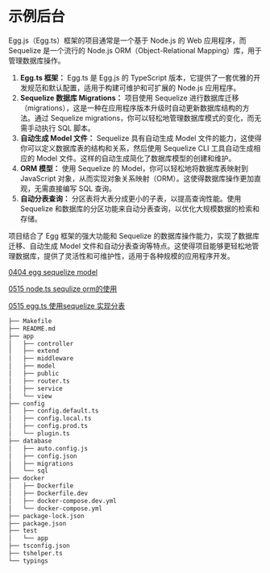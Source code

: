 # 示例后台

Egg.js（Egg.ts）框架的项目通常是一个基于 Node.js 的 Web 应用程序，而 Sequelize 是一个流行的 Node.js ORM（Object-Relational Mapping）库，用于管理数据库操作。

1. **Egg.ts 框架：** Egg.ts 是 Egg.js 的 TypeScript 版本，它提供了一套优雅的开发规范和默认配置，适用于构建可维护和可扩展的 Node.js 应用程序。
2. **Sequelize 数据库 Migrations：** 项目使用 Sequelize 进行数据库迁移（migrations），这是一种在应用程序版本升级时自动更新数据库结构的方法。通过 Sequelize migrations，你可以轻松地管理数据库模式的变化，而无需手动执行 SQL 脚本。
3. **自动生成 Model 文件：** Sequelize 具有自动生成 Model 文件的能力，这使得你可以定义数据库表的结构和关系，然后使用 Sequelize CLI 工具自动生成相应的 Model 文件。这样的自动生成简化了数据库模型的创建和维护。
4. **ORM 模型：** 使用 Sequelize 的 Model，你可以轻松地将数据库表映射到 JavaScript 对象，从而实现对象关系映射（ORM）。这使得数据库操作更加直观，无需直接编写 SQL 查询。
5. **自动分表查询：** 分区表将大表分成更小的子表，以提高查询性能。使用 Sequelize 和数据库的分区功能来自动分表查询，以优化大规模数据的检索和存储。

 项目结合了 Egg 框架的强大功能和 Sequelize 的数据库操作能力，实现了数据库迁移、自动生成 Model 文件和自动分表查询等特点。这使得项目能够更轻松地管理数据库，提供了灵活性和可维护性，适用于各种规模的应用程序开发。

[0404 egg sequelize model ](../0404%20egg%20sequelize%20model%207e753c68f73e4fa3bf1a8c56bc680979.md)

[0515 node.ts sequlize orm的使用](../0515%20node%20ts%20sequlize%20orm%E7%9A%84%E4%BD%BF%E7%94%A8%205a670bb4693248408b977be2857af546.md)

[0515 egg.ts 使用sequelize 实现分表](../0515%20egg%20ts%20%E4%BD%BF%E7%94%A8sequelize%20%E5%AE%9E%E7%8E%B0%E5%88%86%E8%A1%A8%20c2398e833d8244afa297077d2ec37a5e.md)

```bash
├── Makefile
├── README.md
├── app
│   ├── controller
│   ├── extend
│   ├── middleware
│   ├── model
│   ├── public
│   ├── router.ts
│   ├── service
│   └── view
├── config
│   ├── config.default.ts
│   ├── config.local.ts
│   ├── config.prod.ts
│   └── plugin.ts
├── database
│   ├── auto.config.js
│   ├── config.json
│   ├── migrations
│   └── sql
├── docker
│   ├── Dockerfile
│   ├── Dockerfile.dev
│   ├── docker-compose.dev.yml
│   └── docker-compose.yml
├── package-lock.json
├── package.json
├── test
│   └── app
├── tsconfig.json
├── tshelper.ts
└── typings
 
```